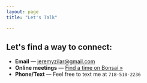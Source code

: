 ```yaml
---
layout: page
title: "Let's Talk"

---
```


## Let's find a way to connect:

- **Email** — [jeremyzilar@gmail.com](mailto:jeremyzilar@gmail.com)
- **Online meetings** — [Find a time on Bonsai »](https://joinbonsai.co/jz/)
- **Phone/Text** — Feel free to text me at `718-510-2236`

